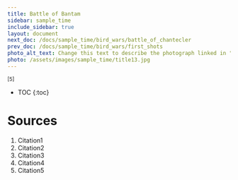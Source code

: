 ```yaml
---
title: Battle of Bantam
sidebar: sample_time
include_sidebar: true
layout: document
next_doc: /docs/sample_time/bird_wars/battle_of_chantecler
prev_doc: /docs/sample_time/bird_wars/first_shots
photo_alt_text: Change this text to describe the photograph linked in "photo".
photo: /assets/images/sample_time/title13.jpg
---
```


<sup>[5]</sup>

* TOC
{:toc}

# Sources

1. Citation1
2. Citation2
3. Citation3
4. Citation4
5. Citation5
